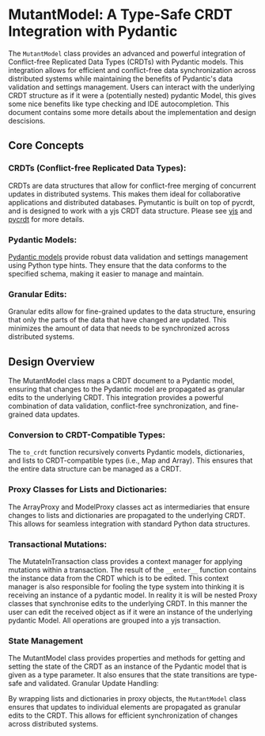 # MutantModel: A Type-Safe CRDT Integration with Pydantic

The `MutantModel` class provides an advanced and powerful integration of Conflict-free Replicated Data Types (CRDTs) with Pydantic models. This integration allows for efficient and conflict-free data synchronization across distributed systems while maintaining the benefits of Pydantic's data validation and settings management. Users can interact with the underlying CRDT structure as if it were a (potentially nested) pydantic Model, this gives some nice benefits like type checking and IDE autocompletion. This document contains some more details about the implementation and design descisions.

## Core Concepts

### CRDTs (Conflict-free Replicated Data Types):

CRDTs are data structures that allow for conflict-free merging of concurrent updates in distributed systems. This makes them ideal for collaborative applications and distributed databases. Pymutantic is built on top of pycrdt, and is designed to work with a yjs CRDT data structure. Please see [yjs](https://github.com/yjs/yjs) and [pycrdt](https://github.com/jupyter-server/pycrdt) for more details.

### Pydantic Models:

[Pydantic models](https://docs.pydantic.dev/latest/concepts/models/) provide robust data validation and settings management using Python type hints. They ensure that the data conforms to the specified schema, making it easier to manage and maintain.

### Granular Edits:

Granular edits allow for fine-grained updates to the data structure, ensuring that only the parts of the data that have changed are updated. This minimizes the amount of data that needs to be synchronized across distributed systems.

## Design Overview

The MutantModel class maps a CRDT document to a Pydantic model, ensuring that changes to the Pydantic model are propagated as granular edits to the underlying CRDT. This integration provides a powerful combination of data validation, conflict-free synchronization, and fine-grained data updates.

### Conversion to CRDT-Compatible Types:

The `to_crdt` function recursively converts Pydantic models, dictionaries, and lists to CRDT-compatible types (i.e., Map and Array). This ensures that the entire data structure can be managed as a CRDT.

### Proxy Classes for Lists and Dictionaries:

The ArrayProxy and ModelProxy classes act as intermediaries that ensure changes to lists and dictionaries are propagated to the underlying CRDT. This allows for seamless integration with standard Python data structures.

### Transactional Mutations:

The MutateInTransaction class provides a context manager for applying mutations within a transaction. The result of the `__enter__` function contains the instance data from the CRDT which is to be edited. This context manager is also responsible for fooling the type system into thinking it is receiving an instance of a pydantic model. In reality it is will be nested Proxy classes that synchronise edits to the underlying CRDT. In this manner the user can edit the received object as if it were an instance of the underlying pydantic Model. All operations are grouped into a yjs transaction. 

### State Management

The MutantModel class provides properties and methods for getting and setting the state of the CRDT as an instance of the Pydantic model that is given as a type parameter. It also ensures that the state transitions are type-safe and validated.
Granular Update Handling:

By wrapping lists and dictionaries in proxy objects, the `MutantModel` class ensures that updates to individual elements are propagated as granular edits to the CRDT. This allows for efficient synchronization of changes across distributed systems.